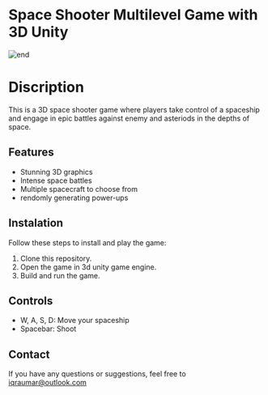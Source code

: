 # Space Shooter Multilevel Game with 3D Unity
![end](https://github.com/iqra-yasmin/space-shooter-game-Unity-3D/assets/143939396/0c7572e0-5b1b-4141-8178-733167fee869)


# Discription
This is a 3D space shooter game where players take control of a spaceship and engage in epic battles against enemy and asteriods in the depths of space. 

## Features
- Stunning 3D graphics
- Intense space battles
- Multiple spacecraft to choose from
- rendomly generating power-ups

## Instalation 
Follow these steps to install and play the game:
1. Clone this repository.
2. Open the game in 3d unity game engine.
3. Build and run the game.

## Controls
- W, A, S, D: Move your spaceship
- Spacebar: Shoot


## Contact
If you have any questions or suggestions, feel free to  iqraumar@outlook.com

